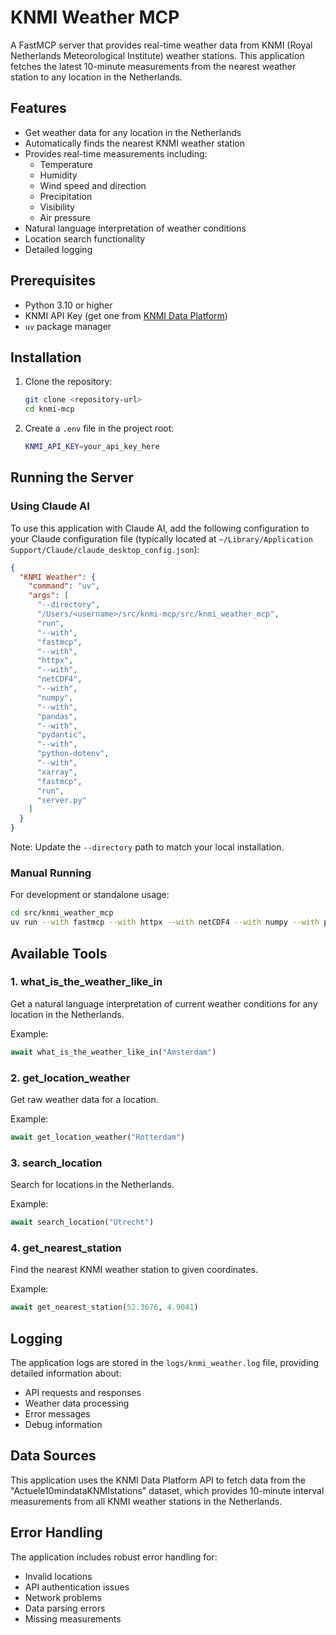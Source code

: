 # KNMI Weather MCP

A FastMCP server that provides real-time weather data from KNMI (Royal Netherlands Meteorological Institute) weather stations. This application fetches the latest 10-minute measurements from the nearest weather station to any location in the Netherlands.

## Features

- Get weather data for any location in the Netherlands
- Automatically finds the nearest KNMI weather station
- Provides real-time measurements including:
  - Temperature
  - Humidity
  - Wind speed and direction
  - Precipitation
  - Visibility
  - Air pressure
- Natural language interpretation of weather conditions
- Location search functionality
- Detailed logging

## Prerequisites

- Python 3.10 or higher
- KNMI API Key (get one from [KNMI Data Platform](https://dataplatform.knmi.nl/))
- `uv` package manager

## Installation

1. Clone the repository:

   ```bash
   git clone <repository-url>
   cd knmi-mcp
   ```

2. Create a `.env` file in the project root:
   ```bash
   KNMI_API_KEY=your_api_key_here
   ```

## Running the Server

### Using Claude AI

To use this application with Claude AI, add the following configuration to your Claude configuration file (typically located at `~/Library/Application Support/Claude/claude_desktop_config.json`):

```json
{
  "KNMI Weather": {
    "command": "uv",
    "args": [
      "--directory",
      "/Users/<username>/src/knmi-mcp/src/knmi_weather_mcp",
      "run",
      "--with",
      "fastmcp",
      "--with",
      "httpx",
      "--with",
      "netCDF4",
      "--with",
      "numpy",
      "--with",
      "pandas",
      "--with",
      "pydantic",
      "--with",
      "python-dotenv",
      "--with",
      "xarray",
      "fastmcp",
      "run",
      "server.py"
    ]
  }
}
```

Note: Update the `--directory` path to match your local installation.

### Manual Running

For development or standalone usage:

```bash
cd src/knmi_weather_mcp
uv run --with fastmcp --with httpx --with netCDF4 --with numpy --with pandas --with pydantic --with python-dotenv --with xarray fastmcp run server.py
```

## Available Tools

### 1. what_is_the_weather_like_in

Get a natural language interpretation of current weather conditions for any location in the Netherlands.

Example:

```python
await what_is_the_weather_like_in("Amsterdam")
```

### 2. get_location_weather

Get raw weather data for a location.

Example:

```python
await get_location_weather("Rotterdam")
```

### 3. search_location

Search for locations in the Netherlands.

Example:

```python
await search_location("Utrecht")
```

### 4. get_nearest_station

Find the nearest KNMI weather station to given coordinates.

Example:

```python
await get_nearest_station(52.3676, 4.9041)
```

## Logging

The application logs are stored in the `logs/knmi_weather.log` file, providing detailed information about:

- API requests and responses
- Weather data processing
- Error messages
- Debug information

## Data Sources

This application uses the KNMI Data Platform API to fetch data from the "Actuele10mindataKNMIstations" dataset, which provides 10-minute interval measurements from all KNMI weather stations in the Netherlands.

## Error Handling

The application includes robust error handling for:

- Invalid locations
- API authentication issues
- Network problems
- Data parsing errors
- Missing measurements
